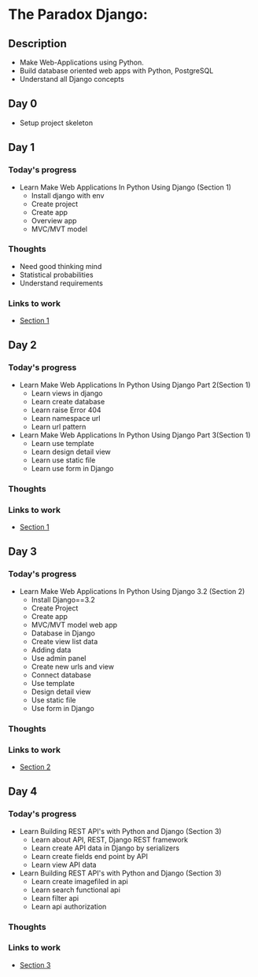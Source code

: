 # The Paradox Django:

## Description
- Make Web-Applications using Python.
- Build database oriented web apps with Python, PostgreSQL
- Understand all Django concepts

## Day 0
* Setup project skeleton
## Day 1
### Today's progress
- Learn Make Web Applications In Python Using Django (Section 1)
    - Install django with env
    - Create project
    - Create app
    - Overview app
    - MVC/MVT model
### Thoughts
- Need good thinking mind
- Statistical probabilities
- Understand requirements
### Links to work
- [Section 1](section-1-make-web-applications-in-python-using-django/README.md)
## Day 2
### Today's progress
- Learn Make Web Applications In Python Using Django Part 2(Section 1)
    - Learn views in django
    - Learn create database
    - Learn raise Error 404
    - Learn namespace url
    - Learn url pattern
- Learn Make Web Applications In Python Using Django Part 3(Section 1)
    - Learn use template
    - Learn design detail view
    - Learn use static file
    - Learn use form in Django
### Thoughts
### Links to work
- [Section 1](section-1-make-web-applications-in-python-using-django/README.md)
## Day 3
### Today's progress
- Learn Make Web Applications In Python Using Django 3.2 (Section 2)
    - Install Django==3.2
    - Create Project
    - Create app
    - MVC/MVT model web app
    - Database in Django
    - Create view list data
    - Adding data
    - Use admin panel
    - Create new urls and view
    - Connect database
    - Use template
    - Design detail view
    - Use static file
    - Use form in Django
### Thoughts
### Links to work
- [Section 2](section-2-make-web-applications-with-python-using-django-3.2/README.md)
## Day 4
### Today's progress
- Learn Building REST API's with Python and Django (Section 3)
    - Learn about API, REST, Django REST framework
    - Learn create API data in Django by serializers
    - Learn create fields end point by API
    - Learn view API data
- Learn Building REST API's with Python and Django (Section 3)
    - Learn create imagefiled in api
    - Learn search functional api
    - Learn filter api
    - Learn api authorization
### Thoughts
### Links to work
- [Section 3](section-3-building-rest-api's-with-python-and-django/README.md)